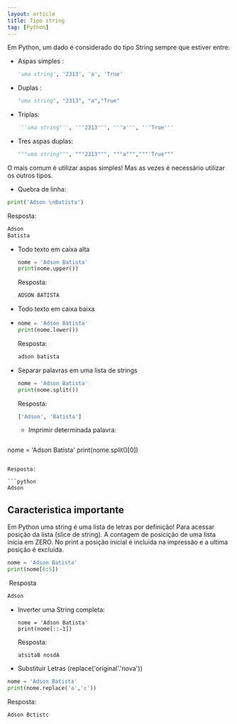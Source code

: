```yaml
---
layout: article
title: Tipo string
tag: [Python]
---
```


Em Python, um dado é considerado do tipo String sempre que estiver entre:

- Aspas simples :

  ```python
  'uma string', '2313', 'a', 'True'
  ```

- Duplas :

  ```python
  "uma string", "2313", "a","True"
  ```

- Triplas:

  ```python
  '''uma string''', '''2313''', '''a''', '''True'''
  ```

- Tres aspas duplas:

  ```python
  """uma string""", """2313""", """a""","""'True"""	
  ```

O mais comum é utilizar aspas simples! Mas as vezes é necessário utilizar os outros tipos.

- Quebra de linha:

```python
print('Adson \nBatista')
```

Resposta:

```python
Adson 
Batista
```

- Todo texto em caixa alta

  ```python
  nome = 'Adson Batista'
  print(nome.upper())
  ```

   Resposta: 

  ```python
  ADSON BATISTA
  ```

  

- Todo texto em caixa baixa

- ```python
  nome = 'Adson Batista'
  print(nome.lower())
  ```
   Resposta: 

  ```python
  adson batista
  ```

- Separar palavras em uma lista de strings

  ```python
  nome = 'Adson Batista'
  print(nome.split())
  ```
  Resposta: 

  ```python
  ['Adson', 'Batista']
  ```


  - Imprimir determinada palavra:

  ```python
nome = 'Adson Batista'
print(nome.split()[0])
  ```

  Resposta: 

  ```python
Adson
  ```

## Caracteristica importante

Em Python uma string é uma lista de letras por definição! Para acessar posição da lista (slice de string). A contagem de posicição de uma lista inicia em ZERO. No print a posição inicial é incluída na impressão e a ultima posição é excluída.

  ```python
nome = 'Adson Batista'
print(nome[0:5])
  ```

​	Resposta

  ```Python
Adson
  ```

- Inverter uma String completa:

    ```
    nome = 'Adson Batista'
    print(nome[::-1])
    ```

  Resposta:

    ```
  atsitaB nosdA
    ```

-  Substituir Letras (replace('original'.'nova'))

  ```python
  nome = 'Adson Batista'
  print(nome.replace('a','c'))
  ```

  Resposta:

  ```python
  Adson Bctistc
  ```

  

